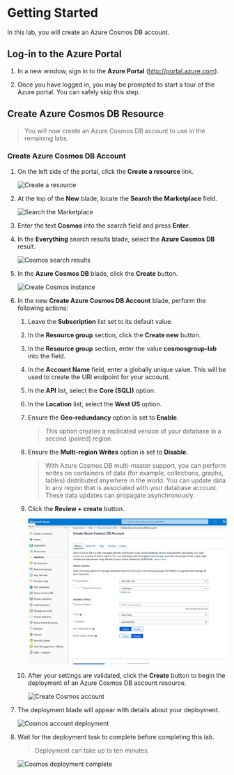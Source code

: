 # Getting Started

In this lab, you will create an Azure Cosmos DB account.

## Log-in to the Azure Portal

1. In a new window, sign in to the **Azure Portal** (<http://portal.azure.com>).

1. Once you have logged in, you may be prompted to start a tour of the Azure portal. You can safely skip this step.

## Create Azure Cosmos DB Resource

> You will now create an Azure Cosmos DB account to use in the remaining labs.

### Create Azure Cosmos DB Account

1. On the left side of the portal, click the **Create a resource** link.

    ![Create a resource](../../media/01-create_a_resource.jpg)

1. At the top of the **New** blade, locate the **Search the Marketplace** field.

    ![Search the Marketplace](../../media/01-search_the_marketplace.jpg)

1. Enter the text **Cosmos** into the search field and press **Enter**.

1. In the **Everything** search results blade, select the **Azure Cosmos DB** result.

    ![Cosmos search results](../../media/01-cosmos_search_result.jpg)

1. In the **Azure Cosmos DB** blade, click the **Create** button.

    ![Create Cosmos instance](../../media/01-create_cosmos.jpg)

1. In the new **Create Azure Cosmos DB Account** blade, perform the following actions:

    1. Leave the **Subscription** list set to its default value.

    1. In the **Resource group** section, click the **Create new** button.
    
    1. In the **Resource group** section, enter the value **cosmosgroup-lab** into the field.

    1. In the **Account Name** field, enter a globally unique value. This will be used to create the URI endpoint for your account.

    1. In the **API** list, select the **Core (SQL))** option.

    1. In the **Location** list, select the **West US** option.

    1. Ensure the **Geo-redundancy** option is set to **Enable**.

        > This option creates a replicated version of your database in a second (paired) region.

    1. Ensure the **Multi-region Writes** option is set to **Disable**.

        > With Azure Cosmos DB multi-master support, you can perform writes on containers of data (for example, collections, graphs, tables) distributed anywhere in the world. You can update data in any region that is associated with your database account. These data updates can propagate asynchronously. 

    1. Click the **Review + create** button.

        ![Configure Cosmos account](../media/sql-core.jpg)

    1. After your settings are validated, click the **Create** button to begin the deployment of an Azure Cosmos DB account resource.

        ![Create Cosmos account](../../media/01-create_cosmos_validate.jpg)

1. The deployment blade will appear with details about your deployment.

    ![Cosmos account deployment](../../media/01-cosmos_deployment_underway.jpg)

1. Wait for the deployment task to complete before completing this lab.

    > Deployment can take up to ten minutes.

    ![Cosmos deployment complete](../../media/01-cosmos_deployment_complete.jpg)